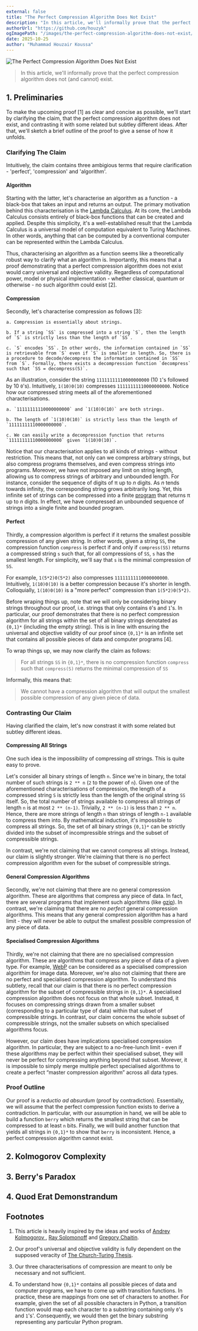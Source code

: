 ```yaml
---
external: false
title: "The Perfect Compression Algorithm Does Not Exist"
description: "In this article, we'll informally prove that the perfect compression algorithm does not (and cannot) exist."
authorUrl: "https://github.com/houzyk"
ogImagePath: "/images/the-perfect-compression-algorithm-does-not-exist/cover.webp"
date: 2025-10-25
author: "Muhammad Houzair Koussa"
---
```

![The Perfect Compression Algorithm Does Not Exist](/images/the-perfect-compression-algorithm-does-not-exist/cover.webp)

> In this article, we'll informally prove that the perfect compression algorithm does not (and cannot) exist.

## 1. Preliminaries

To make the upcoming proof [1] as clear and concise as possible, we'll start by clarifying the claim, that the perfect compression algorithm does not exist, and contrasting it with some related but subtley different ideas. After that, we'll sketch a brief outline of the proof to give a sense of how it unfolds.

### Clarifying The Claim

Intuitively, the claim contains three ambigious terms that require clarification - 'perfect', 'compression' and 'algorithm'.

#### Algorithm

Starting with the latter, let's characterise an algorithm as a function - a black-box that takes an input and returns an output. The primary motivation behind this characterisation is the [Lambda Calculus](https://plato.stanford.edu/entries/lambda-calculus/ "Lambda Calculus"). At its core, the Lambda Calculus consists entirely of black-box functions that can be created and applied. Despite this simplicity, it's a well-established result that the Lambda Calculus is a universal model of computation equivalent to Turing Machines. In other words, anything that can be computed by a conventional computer can be represented within the Lambda Calculus.

Thus, characterising an algorithm as a function seems like a theoretically robust way to clarify what an algorithm is. Importantly, this means that a proof demonstrating that a perfect compression algorithm does not exist would carry universal and objective validity. Regardless of computational power, model or physical implementation - whether classical, quantum or otherwise - no such algorithm could exist [2].

#### Compression

Secondly, let's characterise compression as follows [3]:

    a. Compression is essentially about strings.

    b. If a string `SS` is compressed into a string `S`, then the length of `S` is strictly less than the length of `SS`.

    c. `S` encodes `SS`. In other words, the information contained in `SS` is retrievable from `S` even if `S` is smaller in length. So, there is a procedure to decode/decompress the information contained in `SS` from `S`. Formally, there exists a decompression function `decompress` such that `SS = decompress(S)`.

As an illustration, consider the string `11111111110000000000` (10 `1`'s followed by 10 `0`'s). Intuitively, `1(10)0(10)` compresses `11111111110000000000`. Notice how our compressed string meets all of the aforementioned characterisations.

    a. `11111111110000000000` and `1(10)0(10)` are both strings.

    b. The length of `1(10)0(10)` is strictly less than the length of `11111111110000000000`.

    c. We can easily write a decompression function that returns `11111111110000000000` given `1(10)0(10)`.

Notice that our characterisation applies to all kinds of strings - without restriction. This means that, not only can we compress arbitrary strings, but also compress programs themselves, and even compress strings into programs. Moreover, we have not imposed any limit on string length, allowing us to compress strings of arbitrary and unbounded length. For instance, consider the sequence of digits of π up to _n_ digits. As _n_ tends towards infinity, the corresponding string grows arbitrarily long. Yet, this infinite set of strings can be compressed into a finite [program](https://en.wikipedia.org/wiki/Chudnovsky_algorithm "program") that returns π up to _n_ digits. In effect, we have compressed an unbounded sequence of strings into a single finite and bounded program.

#### Perfect

Thirdly, a compression algorithm is perfect if it returns the smallest possible compression of any given string. In other words, given a string `SS`, the compression function `compress` is perfect if and only if `compress(SS)` returns a compressed string `s` such that, for all compressions of `SS`, `s` has the smallest length. For simplicity, we'll say that `s` is the minimal compression of `SS`.

For example, `1(5*2)0(5*2)` also compresses `11111111110000000000`. Intuitively, `1(10)0(10)` is a better compression because it's shorter in length. Colloquially, `1(10)0(10)` is a "more perfect" compression than `1(5*2)0(5*2)`.

Before wraping things up, note that we will only be considering binary strings throughout our proof, i.e. strings that only contains `0`'s and `1`'s. In particular, our proof demonstrates that there is no perfect compression algorithm for all strings within the set of all binary strings denotated as `{0,1}*` (including the empty string). This is in line with ensuring the universal and objective validity of our proof since `{0,1}*` is an infinite set that contains all possible pieces of data and computer programs [4]. 

To wrap things up, we may now clarify the claim as follows:

> For all strings `SS` in `{0,1}*`, there is no compression function `compress` such that `compress(S)` returns the minimal compression of `SS` 

Informally, this means that:

> We cannot have a compression algorithm that will output the smallest possible compression of any given piece of data. 

### Contrasting Our Claim

Having clarified the claim, let's now constrast it with some related but subtley different ideas.

#### Compressing All Strings

One such idea is the impossibility of compressing *all* strings. This is quite easy to prove. 

Let's consider all binary strings of length `n`. Since we're in binary, the total number of such strings is `2 ** n` (`2` to the power of `n`). Given one of the aforementioned characterisations of compression, the length of a compressed string `S` is strictly less than the length of the original string `SS` itself. So, the total number of strings available to compress all strings of length `n` is at most `2 ** (n-1)`. Trivially, `2 ** (n-1)` is less than `2 ** n`. Hence, there are more strings of length `n` than strings of length `n-1` available to compress them into. By mathematical induction, it's impossible to compress all strings. So, the set of all binary strings `{0,1}*` can be strictly divided into the subset of incompressible strings and the subset of compressible strings.

In contrast, we're not claiming that we cannot compress all strings. Instead, our claim is slightly stronger. We're claiming that there is no perfect compression algorithm even for the subset of compressible strings.

#### General Compression Algorithms

Secondly, we're not claiming that there are no general compression algorithm. These are algorithms that compress any piece of data. In fact, there are several programs that implement such algorithms (like [gzip](https://www.gzip.org/ "gzip")). In contrast, we're claiming that there are no _perfect_ general compression algorithms. This means that any general compression algorithm has a hard limit - they will never be able to output the smallest possible compression of any piece of data.

#### Specialised Compression Algorithms

Thirdly, we're not claiming that there are no specialised compression algorithm. These are algorithms that compress any piece of data of a given type. For example, [WebP](https://developers.google.com/speed/webp "WebP") can be considered as a specialised compression algorithim for image data. Moreover, we're also not claiming that there are no perfect and specialised compression algorithm. To understand this subtlety, recall that our claim is that there is no perfect compression algorithm for the subset of compressible strings in `{0,1}*`. A specialised compression algorithm does not focus on that whole subset. Instead, it focuses on compressing strings drawn from a smaller subset (corresponding to a particular type of data) within that subset of compressible strings. In contrast, our claim concerns the whole subset of compressible strings, not the smaller subsets on which specialised algorithms focus.

However, our claim does have implications specialised compression algorithm. In particular, they are subject to a no-free-lunch limit - even if these algorithms may be perfect within their specialised subset, they will never be perfect for compressing anything beyond that subset. Morever, it is impossible to simply merge multiple perfect specialised algorithms to create a perfect “master compression algorithm” across all data types.

### Proof Outline

Our proof is a _reductio ad absurdum_ (proof by contradiction). Essentially, we will assume that the perfect compression function exists to derive a contradiction. In particular, with our assumption in hand, we will be able to build a function `berry` which returns the smallest string that can be compressed to at least `n` bits. Finally, we will build another function that yields all strings in `{0,1}*` to show that `berry` is inconsistent. Hence, a perfect compression algorithm cannot exist. 


## 2. Kolmogorov Complexity

## 3. Berry's Paradox

## 4. Quod Erat Demonstrandum

## Footnotes

1. This article is heavily inspired by the ideas and works of [Andrey Kolmogorov
](https://en.wikipedia.org/wiki/Andrey_Kolmogorov "Andrey Kolmogorov"), [Ray Solomonoff](https://en.wikipedia.org/wiki/Ray_Solomonoff "Ray Solomonoff") and [Gregory Chaitin](https://en.wikipedia.org/wiki/Gregory_Chaitin "Gregory Chaitin").

2. Our proof's universal and objective validity is fully dependent on the supposed veracity of [The Church-Turing Thesis](https://plato.stanford.edu/entries/church-turing/ "The Church-Turing Thesis").

3. Our three characterisations of compression are meant to only be necessary and not sufficient.

4. To understand how `{0,1}*` contains all possible pieces of data and computer programs, we have to come up with transition functions. In practice, these are mappings from one set of characters to another. For example, given the set of all possible characters in Python, a transition function would map each character to a substring containing only `0`'s and `1`'s'. Consequently, we would then get the binary substring representing any particular Python program.